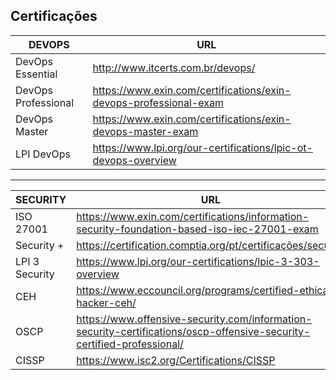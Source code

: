 Certificações
-------------

DEVOPS              | URL
--------------------| -----------------------------------------------------------------
DevOps Essential    | http://www.itcerts.com.br/devops/
DevOps Professional | https://www.exin.com/certifications/exin-devops-professional-exam
DevOps Master       | https://www.exin.com/certifications/exin-devops-master-exam
LPI DevOps          | https://www.lpi.org/our-certifications/lpic-ot-devops-overview

----------------------------------------------------------------------------------------

SECURITY            | URL
--------------------| -----------------------------------------------------------------
ISO 27001           | https://www.exin.com/certifications/information-security-foundation-based-iso-iec-27001-exam
Security +          | https://certification.comptia.org/pt/certificações/security
LPI 3 Security      | https://www.lpi.org/our-certifications/lpic-3-303-overview
CEH                 | https://www.eccouncil.org/programs/certified-ethical-hacker-ceh/
OSCP                | https://www.offensive-security.com/information-security-certifications/oscp-offensive-security-certified-professional/
CISSP               | https://www.isc2.org/Certifications/CISSP
